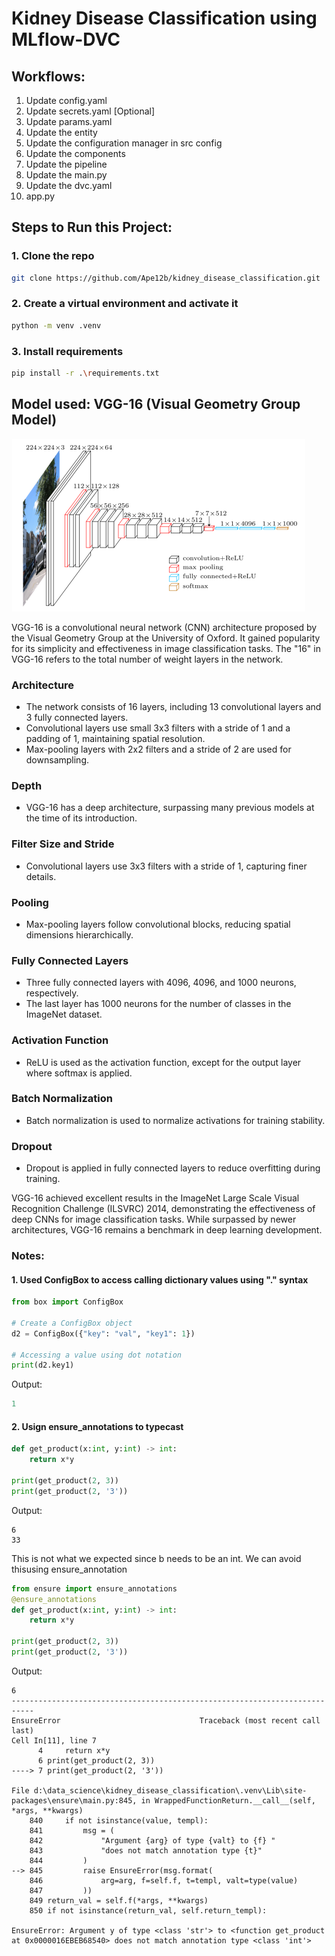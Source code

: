 # Kidney Disease Classification using MLflow-DVC

## Workflows:

1. Update config.yaml
2. Update secrets.yaml [Optional]
3. Update params.yaml
4. Update the entity
5. Update the configuration manager in src config
6. Update the components
7. Update the pipeline 
8. Update the main.py
9. Update the dvc.yaml
10. app.py

## Steps to Run this Project:

### 1. Clone the repo
``` bash
git clone https://github.com/Ape12b/kidney_disease_classification.git
```

### 2. Create a virtual environment and activate it
``` bash
python -m venv .venv
```

### 3. Install requirements
``` bash
pip install -r .\requirements.txt
```
## Model used: VGG-16 (Visual Geometry Group Model)

![VGG-16](/research/images/vgg16.png)


VGG-16 is a convolutional neural network (CNN) architecture proposed by the Visual Geometry Group at the University of Oxford. It gained popularity for its simplicity and effectiveness in image classification tasks. The "16" in VGG-16 refers to the total number of weight layers in the network.

### Architecture

- The network consists of 16 layers, including 13 convolutional layers and 3 fully connected layers.
- Convolutional layers use small 3x3 filters with a stride of 1 and a padding of 1, maintaining spatial resolution.
- Max-pooling layers with 2x2 filters and a stride of 2 are used for downsampling.

### Depth

- VGG-16 has a deep architecture, surpassing many previous models at the time of its introduction.

### Filter Size and Stride

- Convolutional layers use 3x3 filters with a stride of 1, capturing finer details.

### Pooling

- Max-pooling layers follow convolutional blocks, reducing spatial dimensions hierarchically.

### Fully Connected Layers

- Three fully connected layers with 4096, 4096, and 1000 neurons, respectively.
- The last layer has 1000 neurons for the number of classes in the ImageNet dataset.

### Activation Function

- ReLU is used as the activation function, except for the output layer where softmax is applied.

### Batch Normalization

- Batch normalization is used to normalize activations for training stability.

### Dropout

- Dropout is applied in fully connected layers to reduce overfitting during training.

VGG-16 achieved excellent results in the ImageNet Large Scale Visual Recognition Challenge (ILSVRC) 2014, demonstrating the effectiveness of deep CNNs for image classification tasks. While surpassed by newer architectures, VGG-16 remains a benchmark in deep learning development.


### Notes:

#### 1. Used ConfigBox to access calling dictionary values using "." syntax
```python
from box import ConfigBox

# Create a ConfigBox object
d2 = ConfigBox({"key": "val", "key1": 1})

# Accessing a value using dot notation
print(d2.key1)
```
Output:
``` python
1
```

#### 2. Usign ensure_annotations to typecast

``` python
def get_product(x:int, y:int) -> int:
    return x*y

print(get_product(2, 3))
print(get_product(2, '3')) 

```
Output:
```
6
33

```
This is not what we expected since b needs to be an int. 
We can avoid thisusing ensure_annotation
``` python
from ensure import ensure_annotations
@ensure_annotations
def get_product(x:int, y:int) -> int:
    return x*y

print(get_product(2, 3))
print(get_product(2, '3')) 
```
Output:
```
6
---------------------------------------------------------------------------
EnsureError                               Traceback (most recent call last)
Cell In[11], line 7
      4     return x*y
      6 print(get_product(2, 3))
----> 7 print(get_product(2, '3')) 

File d:\data_science\kidney_disease_classification\.venv\Lib\site-packages\ensure\main.py:845, in WrappedFunctionReturn.__call__(self, *args, **kwargs)
    840     if not isinstance(value, templ):
    841         msg = (
    842             "Argument {arg} of type {valt} to {f} "
    843             "does not match annotation type {t}"
    844         )
--> 845         raise EnsureError(msg.format(
    846             arg=arg, f=self.f, t=templ, valt=type(value)
    847         ))
    849 return_val = self.f(*args, **kwargs)
    850 if not isinstance(return_val, self.return_templ):

EnsureError: Argument y of type <class 'str'> to <function get_product at 0x0000016EBEB68540> does not match annotation type <class 'int'>
```
